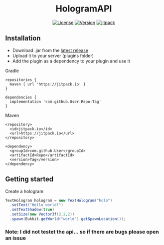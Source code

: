 <h1 align="center">HologramAPI</h1>
</div>
<div align="center">
  <a href="https://github.com/MaximFiedler/HologramAPI/blob/master/LICENSE"><img src="https://img.shields.io/github/license/MaximFiedler/HologramAPI.svg" alt="License"></a>  
<a href="https://github.com/MaximFiedler/HologramAPI/releases"><img src="https://img.shields.io/github/v/tag/MaximFiedler/HologramAPI.svg" alt="Version"></a>  
<a href="https://jitpack.io/#MaximFiedler/HologramAPI"><img src="https://jitpack.io/v/MaximFiedler/HologramAPI.svg" alt="jitpack"></a>  
</div>

## Installation

- Download .jar from the [latest release](https://github.com/MaximFiedler/HologramAPI/releases)
- Upload it to your server (plugins folder)
- Add the plugin as a dependency to your plugin and use it

Gradle
```
repositories {
  maven { url 'https://jitpack.io' }
}

dependencies {
  implementation 'com.github.User:Repo:Tag'
}
```
Maven
```
<repository>
  <id>jitpack.io</id>
  <url>https://jitpack.io</url>
</repository>

<dependency>
  <groupId>com.github.User</groupId>
  <artifactId>Repo</artifactId>
  <version>Tag</version>
</dependency>
```

## Getting started

Create a hologram

```java
TextHologram hologram = new TextHologram("holo")
  .setText("Hello world!")
  .setTextShadow(true)
  .setSize(new Vector3f(2,2,2))
  .spawn(Bukkit.getWorld("world").getSpawnLocation());
```

### Note: I did not testet the api... so if there are bugs please open an issue
